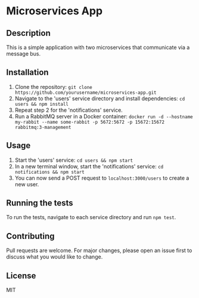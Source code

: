 # Microservices App

## Description
This is a simple application with two microservices that communicate via a message bus.

## Installation
1. Clone the repository: `git clone https://github.com/yourusername/microservices-app.git`
2. Navigate to the 'users' service directory and install dependencies: `cd users && npm install`
3. Repeat step 2 for the 'notifications' service.
4. Run a RabbitMQ server in a Docker container: `docker run -d --hostname my-rabbit --name some-rabbit -p 5672:5672 -p 15672:15672 rabbitmq:3-management`

## Usage
1. Start the 'users' service: `cd users && npm start`
2. In a new terminal window, start the 'notifications' service: `cd notifications && npm start`
3. You can now send a POST request to `localhost:3000/users` to create a new user.

## Running the tests
To run the tests, navigate to each service directory and run `npm test`.

## Contributing
Pull requests are welcome. For major changes, please open an issue first to discuss what you would like to change.

## License
MIT
